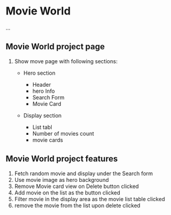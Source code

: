 # Movie World

...

## Movie World project page

1. Show move page with following sections:

   - Hero section

     - Header
     - hero Info
     - Search Form
     - Movie Card

   - Display section
     - List tabl
     - Number of movies count
     - movie cards

## Movie World project features

1. Fetch random movie and display under the Search form
2. Use movie image as hero background
3. Remove Movie card view on Delete button clicked
4. Add movie on the list as the button clicked
5. Filter movie in the display area as the movie list table clicked
6. remove the movie from the list upon delete clicked
